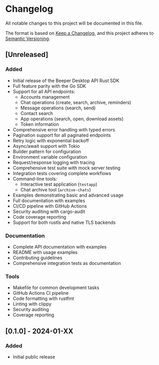 # Changelog

All notable changes to this project will be documented in this file.

The format is based on [Keep a Changelog](https://keepachangelog.com/en/1.0.0/),
and this project adheres to [Semantic Versioning](https://semver.org/spec/v2.0.0.html).

## [Unreleased]

### Added

- Initial release of the Beeper Desktop API Rust SDK
- Full feature parity with the Go SDK
- Support for all API endpoints:
  - Accounts management
  - Chat operations (create, search, archive, reminders)
  - Message operations (search, send)
  - Contact search
  - App operations (search, open, download assets)
  - Token information
- Comprehensive error handling with typed errors
- Pagination support for all paginated endpoints
- Retry logic with exponential backoff
- Async/await support with Tokio
- Builder pattern for configuration
- Environment variable configuration
- Request/response logging with tracing
- Comprehensive test suite with mock server testing
- Integration tests covering complete workflows
- Command-line tools:
  - Interactive test application (`testapp`)
  - Chat archive tool (`archive-chats`)
- Examples demonstrating basic and advanced usage
- Full documentation with examples
- CI/CD pipeline with GitHub Actions
- Security auditing with cargo-audit
- Code coverage reporting
- Support for both rustls and native TLS backends

### Documentation

- Complete API documentation with examples
- README with usage examples
- Contributing guidelines
- Comprehensive integration tests as documentation

### Tools

- Makefile for common development tasks
- GitHub Actions CI pipeline
- Code formatting with rustfmt
- Linting with clippy
- Security auditing
- Coverage reporting

## [0.1.0] - 2024-01-XX

### Added

- Initial public release